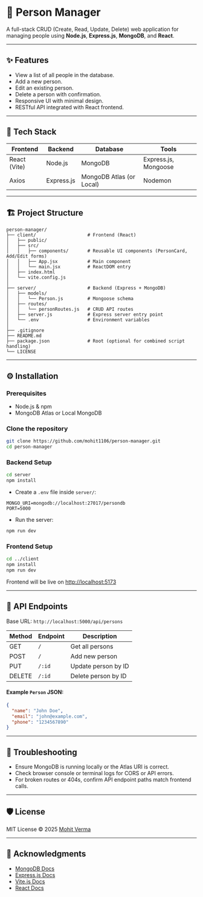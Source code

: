 # 👤 Person Manager

A full-stack CRUD (Create, Read, Update, Delete) web application for managing people using **Node.js**, **Express.js**, **MongoDB**, and **React**.

---

## ✨ Features

- View a list of all people in the database.
- Add a new person.
- Edit an existing person.
- Delete a person with confirmation.
- Responsive UI with minimal design.
- RESTful API integrated with React frontend.

---

## 🚀 Tech Stack

| Frontend       | Backend        | Database    | Tools           |
|----------------|----------------|-------------|-----------------|
| React (Vite)   | Node.js        | MongoDB     | Express.js, Mongoose |
| Axios          | Express.js     | MongoDB Atlas (or Local) | Nodemon         |

---

## 🏗️ Project Structure

```
person-manager/
├── client/                   # Frontend (React)
│   ├── public/
│   ├── src/
│   │   ├── components/       # Reusable UI components (PersonCard, Add/Edit forms)
│   │   ├── App.jsx           # Main component
│   │   └── main.jsx          # ReactDOM entry
│   ├── index.html
│   └── vite.config.js
│
├── server/                   # Backend (Express + MongoDB)
│   ├── models/
│   │   └── Person.js         # Mongoose schema
│   ├── routes/
│   │   └── personRoutes.js   # CRUD API routes
│   ├── server.js             # Express server entry point
│   └── .env                  # Environment variables
│
├── .gitignore
├── README.md
├── package.json              # Root (optional for combined script handling)
└── LICENSE
```

---

## ⚙️ Installation

### Prerequisites

- Node.js & npm
- MongoDB Atlas or Local MongoDB

### Clone the repository

```bash
git clone https://github.com/mohit1106/person-manager.git
cd person-manager
```

### Backend Setup

```bash
cd server
npm install
```

- Create a `.env` file inside `server/`:

```
MONGO_URI=mongodb://localhost:27017/persondb
PORT=5000
```

- Run the server:

```bash
npm run dev
```

### Frontend Setup

```bash
cd ../client
npm install
npm run dev
```

Frontend will be live on [http://localhost:5173](http://localhost:5173)

---

## 🧪 API Endpoints

Base URL: `http://localhost:5000/api/persons`

| Method | Endpoint           | Description              |
|--------|--------------------|--------------------------|
| GET    | `/`                | Get all persons          |
| POST   | `/`                | Add new person           |
| PUT    | `/:id`             | Update person by ID      |
| DELETE | `/:id`             | Delete person by ID      |

#### Example `Person` JSON:

```json
{
  "name": "John Doe",
  "email": "john@example.com",
  "phone": "1234567890"
}
```

---

## 🐞 Troubleshooting

- Ensure MongoDB is running locally or the Atlas URI is correct.
- Check browser console or terminal logs for CORS or API errors.
- For broken routes or 404s, confirm API endpoint paths match frontend calls.

---

## 🛡️ License

MIT License © 2025 [Mohit Verma](https://github.com/mohit1106)

---

## 🙌 Acknowledgments

- [MongoDB Docs](https://docs.mongodb.com/)
- [Express.js Docs](https://expressjs.com/)
- [Vite.js Docs](https://vitejs.dev/)
- [React Docs](https://reactjs.org/)
